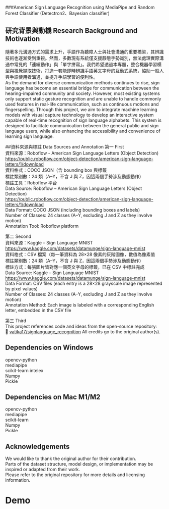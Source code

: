 ###American Sign Language Recognition using MediaPipe and Random Forest Classifier (Detectron2、Bayesian classifier)

## 研究背景與動機 Research Background and Motivation
隨著多元溝通方式的需求上升，手語作為聽障人士與社會溝通的重要橋梁，其辨識技術也逐漸受到重視。然而，多數現有系統僅支援靜態手勢識別，無法處理實際溝通中常見的「連續動作」與「單字拼寫」。我們希望透過本專題，整合機器學習模型與視覺擷取技術，打造一套能即時辨識手語英文字母的互動式系統，協助一般人與手語使用者溝通，並提升手語學習的便利性。<br>
As the demand for diverse communication methods continues to rise, sign language has become an essential bridge for communication between the hearing-impaired community and society. However, most existing systems only support static gesture recognition and are unable to handle commonly used features in real-life communication, such as continuous motions and fingerspelling. Through this project, we aim to integrate machine learning models with visual capture technology to develop an interactive system capable of real-time recognition of sign language alphabets. This system is designed to facilitate communication between the general public and sign language users, while also enhancing the accessibility and convenience of learning sign language.<br>

##資料來源與標註 Data Sources and Annotation
第一 First<br>
資料來源：Roboflow - American Sign Language Letters (Object Detection)<br>
https://public.roboflow.com/object-detection/american-sign-language-letters/1/download<br>
資料格式：COCO JSON（含 bounding box 與標籤<br>
標註類別數：24 類（A–Y，不含 J 與 Z，因這兩個手勢涉及動態動作）<br>
標註工具：Roboflow 平台<br>
Data Source: Roboflow – American Sign Language Letters (Object Detection)<br>
https://public.roboflow.com/object-detection/american-sign-language-letters/1/download<br>
Data Format: COCO JSON (including bounding boxes and labels)<br>
Number of Classes: 24 classes (A–Y, excluding J and Z as they involve motion)<br>
Annotation Tool: Roboflow platform<br>

第二 Second<br>
資料來源：Kaggle – Sign Language MNIST<br>
https://www.kaggle.com/datasets/datamunge/sign-language-mnist<br>
資料格式：CSV 檔案（每一筆資料為 28×28 像素的灰階圖像，數值為像素值<br>
標註類別數：24 類（A–Y，不含 J 與 Z，因這兩個手勢涉及動態動作）<br>
標註方式：每張圖片皆對應一個英文字母的標籤，已在 CSV 中標註完成<br>
Data Source: Kaggle – Sign Language MNIST<br>
https://www.kaggle.com/datasets/datamunge/sign-language-mnist<br>
Data Format: CSV files (each entry is a 28×28 grayscale image represented by pixel values)<br>
Number of Classes: 24 classes (A–Y, excluding J and Z as they involve motion)<br>
Annotation Method: Each image is labeled with a corresponding English letter, embedded in the CSV file<br>

第三 Third<br>
This project references code and ideas from the open-source repository:  
🔗 [vatika17/signlanguage_recognition](https://github.com/vatika17/signlanguage_recognition)
All credits go to the original author(s).


## Dependencies on Windows
opencv-python<br>
mediapipe<br>
scikit-learn intelex<br>
Numpy<br>
Pickle<br>
## Dependencies on Mac M1/M2
opencv-python<br>
mediapipe<br>
scikit-learn<br>
Numpy<br>
Pickle<br>



## Acknowledgements<br>
We would like to thank the original author for their contribution.  
Parts of the dataset structure, model design, or implementation may be inspired or adapted from their work.  
Please refer to the original repository for more details and licensing information.
# Demo


